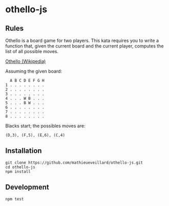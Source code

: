 # othello-js

## Rules

Othello is a board game for two players. This kata requires you to write a function that, given the current board and the current player, computes the list of all possible moves.

[Othello (Wikipedia)](https://en.wikipedia.org/wiki/Reversi#Rules)

Assuming the given board:

```
  A B C D E F G H
1 . . . . . . . .
2 . . . . . . . .
3 . . . . . . . .
4 . . . W B . . .
5 . . . B W . . .
6 . . . . . . . .
7 . . . . . . . .
8 . . . . . . . .
```

Blacks start; the possibles moves are:

```
(D,3), (F,5), (E,6), (C,4)
```

## Installation

```
git clone https://github.com/mathieueveillard/othello-js.git
cd othello-js
npm install
```

## Development

```
npm test
```
